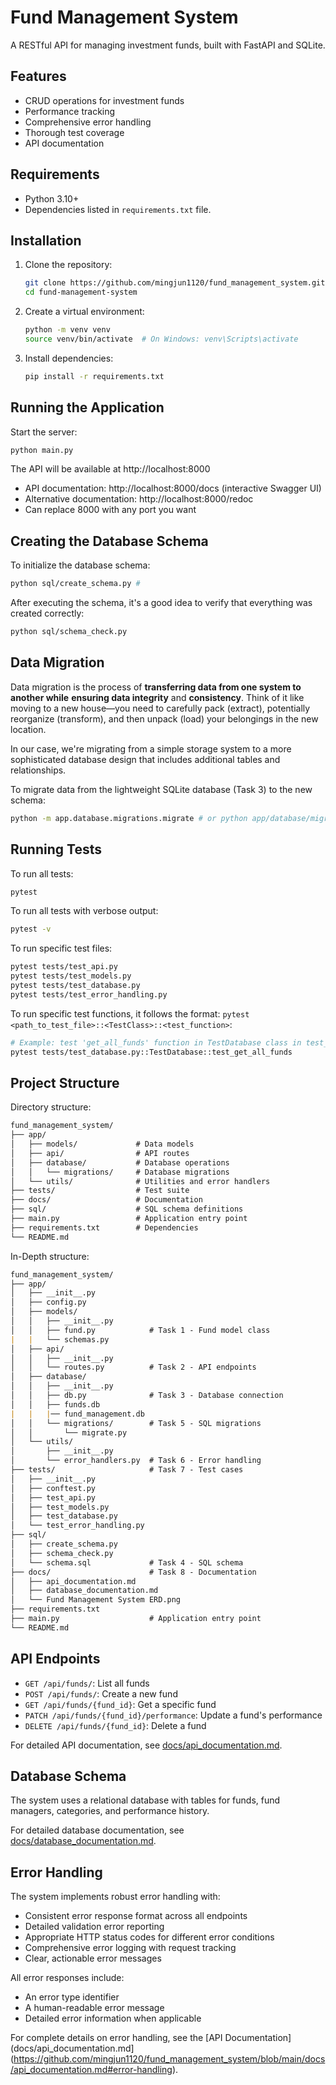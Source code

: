 # Fund Management System
A RESTful API for managing investment funds, built with FastAPI and SQLite.

## Features
- CRUD operations for investment funds
- Performance tracking
- Comprehensive error handling
- Thorough test coverage
- API documentation

## Requirements
- Python 3.10+
- Dependencies listed in `requirements.txt` file.

## Installation
1. Clone the repository:
    ```bash
    git clone https://github.com/mingjun1120/fund_management_system.git
    cd fund-management-system
    ```
2. Create a virtual environment:
   ```bash
   python -m venv venv
   source venv/bin/activate  # On Windows: venv\Scripts\activate
   ```
3. Install dependencies:
   ```bash
   pip install -r requirements.txt
   ```

## Running the Application
Start the server:
```bash
python main.py
```
The API will be available at http://localhost:8000
- API documentation: http://localhost:8000/docs (interactive Swagger UI)
- Alternative documentation: http://localhost:8000/redoc
- Can replace 8000 with any port you want

## Creating the Database Schema
To initialize the database schema:
```bash
python sql/create_schema.py # 
```

After executing the schema, it's a good idea to verify that everything was created correctly:
```bash
python sql/schema_check.py
```

## Data Migration
Data migration is the process of **transferring data from one system to another while** **ensuring data integrity** and **consistency**. Think of it like moving to a new house—you need to carefully pack (extract), potentially reorganize (transform), and then unpack (load) your belongings in the new location.

In our case, we're migrating from a simple storage system to a more sophisticated database design that includes additional tables and relationships.

To migrate data from the lightweight SQLite database (Task 3) to the new schema:
```bash
python -m app.database.migrations.migrate # or python app/database/migrations/migrate.py
```

## Running Tests
To run all tests:
```bash
pytest
```

To run all tests with verbose output:
```bash
pytest -v
```

To run specific test files:
```bash
pytest tests/test_api.py
pytest tests/test_models.py
pytest tests/test_database.py
pytest tests/test_error_handling.py
```

To run specific test functions, it follows the format: `pytest <path_to_test_file>::<TestClass>::<test_function>`:
```bash
# Example: test 'get_all_funds' function in TestDatabase class in test_database.py
pytest tests/test_database.py::TestDatabase::test_get_all_funds
```

## Project Structure
Directory structure:
```markdown
fund_management_system/
├── app/
│   ├── models/             # Data models
│   ├── api/                # API routes
│   ├── database/           # Database operations
│   │   └── migrations/     # Database migrations
│   └── utils/              # Utilities and error handlers
├── tests/                  # Test suite
├── docs/                   # Documentation
├── sql/                    # SQL schema definitions
├── main.py                 # Application entry point
├── requirements.txt        # Dependencies
└── README.md
```

In-Depth structure:
```markdown
fund_management_system/
├── app/
│   ├── __init__.py
│   ├── config.py
│   ├── models/
│   │   ├── __init__.py
│   │   ├── fund.py            # Task 1 - Fund model class
|   |   └── schemas.py
│   ├── api/
│   │   ├── __init__.py
│   │   └── routes.py          # Task 2 - API endpoints
│   ├── database/
│   │   ├── __init__.py
│   │   ├── db.py              # Task 3 - Database connection
│   │   ├── funds.db
|   |   |── fund_management.db
│   │   └── migrations/        # Task 5 - SQL migrations
│   │       └── migrate.py
│   └── utils/
│       ├── __init__.py
│       └── error_handlers.py  # Task 6 - Error handling
├── tests/                     # Task 7 - Test cases
│   ├── __init__.py
│   ├── conftest.py
│   ├── test_api.py
│   ├── test_models.py
│   ├── test_database.py
│   └── test_error_handling.py
├── sql/
│   ├── create_schema.py
│   ├── schema_check.py
│   └── schema.sql             # Task 4 - SQL schema
├── docs/                      # Task 8 - Documentation
│   ├── api_documentation.md
│   ├── database_documentation.md
│   └── Fund Management System ERD.png
├── requirements.txt
├── main.py                    # Application entry point
└── README.md
```

## API Endpoints
- `GET /api/funds/`: List all funds
- `POST /api/funds/`: Create a new fund
- `GET /api/funds/{fund_id}`: Get a specific fund
- `PATCH /api/funds/{fund_id}/performance`: Update a fund's performance
- `DELETE /api/funds/{fund_id}`: Delete a fund

For detailed API documentation, see [docs/api_documentation.md](https://github.com/mingjun1120/fund_management_system/blob/main/docs/api_documentation.md).

## Database Schema
The system uses a relational database with tables for funds, fund managers, categories, and performance history.

For detailed database documentation, see [docs/database_documentation.md](https://github.com/mingjun1120/fund_management_system/blob/main/docs/database_documentation.md).

## Error Handling
The system implements robust error handling with:
- Consistent error response format across all endpoints
- Detailed validation error reporting
- Appropriate HTTP status codes for different error conditions
- Comprehensive error logging with request tracking
- Clear, actionable error messages

All error responses include:
- An error type identifier
- A human-readable error message
- Detailed error information when applicable

For complete details on error handling, see the [API Documentation](docs/api_documentation.md](https://github.com/mingjun1120/fund_management_system/blob/main/docs/api_documentation.md#error-handling).